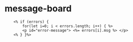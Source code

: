 # message-board

        <% if (errors) {
            for(let i=0; i < errors.length; i++) { %>
            <p id="error-message"> <%= errors[i].msg %> </p>
        <% } }%>